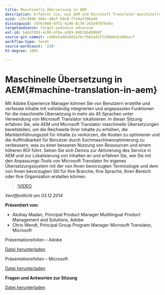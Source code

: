 ```yaml
---
title: Maschinelle Übersetzung in AEM
description: Erfahren Sie, wie AEM und Microsoft Translator maschinelle Übersetzungen bereitstellen, um die Reichweite Ihrer Inhalte zu erhöhen, die Markteinführungszeit für Inhalte zu verkürzen, die Kosten zu optimieren und die Auffindbarkeit für Benutzer durch Suchmaschinenoptimierung zu verbessern, was zu einer besseren Nutzung von Ressourcen und einem höheren ROI führt.
uuid: c25c9806-560c-46ef-b9c0-ffe0af296ed9
discoiquuid: c976c008-4f51-4146-8c34-265e9707be6a
targetaudience: target-audience advanced
exl-id: babdfd59-ec80-47ba-a369-8461bbdb9b8f
source-git-commit: ca06e5a8b1602a7bcfb83a43f529680a5a96bacf
workflow-type: tm+mt
source-wordcount: '210'
ht-degree: 100%

---
```


# Maschinelle Übersetzung in AEM{#machine-translation-in-aem}

Mit Adobe Experience Manager können Sie von Benutzern erstellte und verfasste Inhalte mit vollständig integrierten und angepassten Funktionen für die maschinelle Übersetzung in mehr als 45 Sprachen unter Verwendung von Microsoft Translator lokalisieren. In dieser Sitzung erfahren Sie, wie AEM und Microsoft Translator maschinelle Übersetzungen bereitstellen, um die Reichweite Ihrer Inhalte zu erhöhen, die Markteinführungszeit für Inhalte zu verkürzen, die Kosten zu optimieren und die Auffindbarkeit für Benutzer durch Suchmaschinenoptimierung zu verbessern, was zu einer besseren Nutzung von Ressourcen und einem höheren ROI führt. Sehen Sie sich Demos zur Aktivierung des Service in AEM und zur Lokalisierung von Inhalten an und erfahren Sie, wie Sie mit den Anpassungs-Tools von Microsoft Translator Ihr eigenes Übersetzungssystem mit der von Ihnen bevorzugten Terminologie und dem von Ihnen bevorzugten Stil für Ihre Branche, Ihre Sprache, Ihren Bereich oder Ihre Organisation erstellen können.

>[!VIDEO](https://video.tv.adobe.com/v/19383/?quality=9)

*Veröffentlicht am 03.12.2014*

**Präsentiert von:**

* Akshay Madan, Principal Product Manager Multilingual Product Management and Solutions, Adobe
* Chris Wendt, Principal Group Program Manager Microsoft Translator, Microsoft

Präsentationsfolien – Adobe

[Datei herunterladen](assets/aem-gems-machine-translation-12-03-14.pdf)

Präsentationsfolien – Microsoft

[Datei herunterladen](assets/adobe-microsoft-gems-12-03-14.pdf)

**Fragen und Antworten zur Sitzung**

[Datei herunterladen](assets/q-a-machine-translation-12-3-14.pdf)
<!--
[Get back to the Overview](https://helpx.adobe.com/experience-manager/kt/eseminars/gems/aem-index.html)
-->
